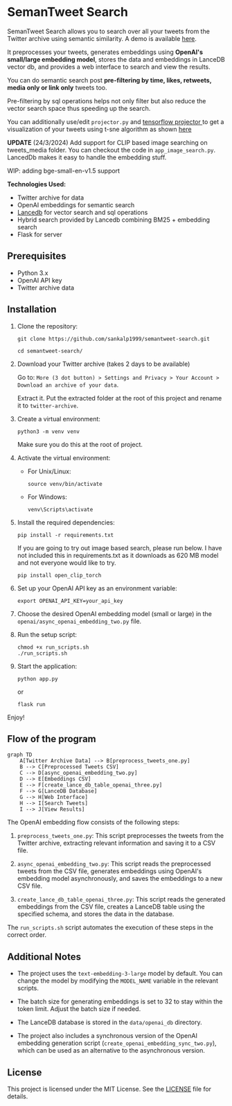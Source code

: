 # SemanTweet Search

SemanTweet Search allows you to search over all your tweets from the Twitter archive using semantic similarity. A demo is available [here](https://x.com/dejavucoder/status/1770159894143946966?s=20).

It preprocesses your tweets, generates embeddings using **OpenAI's small/large embedding model**, stores the data and embeddings in LanceDB vector db, and provides a web interface to search and view the results.

You can do semantic search post **pre-filtering by time, likes, retweets, media only or link only** tweets too. 

Pre-filtering by sql operations helps not only filter but also reduce the vector search space thus speeding up the search.

You can additionally use/edit `projector.py` and [tensorflow projector ](https://projector.tensorflow.org/)to get a visualization of your tweets using t-sne algorithm as shown [here](https://x.com/dejavucoder/status/1771510768053186910?s=20)

**UPDATE** (24/3/2024)
Add support for CLIP based image searching on tweets_media folder. You can checkout the code in `app_image_search.py`.
LancedDb makes it easy to handle the embedding stuff.

WIP: adding bge-small-en-v1.5 support

**Technologies Used:**
- Twitter archive for data
- OpenAI embeddings for semantic search
- [Lancedb](https://lancedb.com/) for vector search and sql operations
- Hybrid search provided by Lancedb combining BM25 + embedding search
- Flask for server


## Prerequisites

- Python 3.x
- OpenAI API key
- Twitter archive data

## Installation

1. Clone the repository:

   ```
   git clone https://github.com/sankalp1999/semantweet-search.git
   ```

   ```
   cd semantweet-search/
   ```

2. Download your Twitter archive (takes 2 days to be available)

   Go to: `More (3 dot button) > Settings and Privacy > Your Account > Download an archive of your data`.

   Extract it. Put the extracted folder at the root of this project and rename it to `twitter-archive`.

3. Create a virtual environment:

   ```
   python3 -m venv venv
   ```

   Make sure you do this at the root of project.
4. Activate the virtual environment:

   - For Unix/Linux:
     ```
     source venv/bin/activate
     ```
   - For Windows:
     ```
     venv\Scripts\activate
     ```

5. Install the required dependencies:

   ```
   pip install -r requirements.txt
   ```

   If you are going to try out image based search, please run below. I have not included this in requirements.txt as it downloads
   as 620 MB model and not everyone would like to try.
   ```
   pip install open_clip_torch
   ```
6. Set up your OpenAI API key as an environment variable:

   ```
   export OPENAI_API_KEY=your_api_key
   ```

7. Choose the desired OpenAI embedding model (small or large) in the `openai/async_openai_embedding_two.py` file.

8. Run the setup script:

   ```
   chmod +x run_scripts.sh
   ./run_scripts.sh
   ```

9. Start the application:

   ```
   python app.py
   ```
   or
   ```
   flask run
   ```

Enjoy!

## Flow of the program

```mermaid
graph TD
    A[Twitter Archive Data] --> B[preprocess_tweets_one.py]
    B --> C[Preprocessed Tweets CSV]
    C --> D[async_openai_embedding_two.py]
    D --> E[Embeddings CSV]
    E --> F[create_lance_db_table_openai_three.py]
    F --> G[LanceDB Database]
    G --> H[Web Interface]
    H --> I[Search Tweets]
    I --> J[View Results]
```


The OpenAI embedding flow consists of the following steps:

1. `preprocess_tweets_one.py`: This script preprocesses the tweets from the Twitter archive, extracting relevant information and saving it to a CSV file.

2. `async_openai_embedding_two.py`: This script reads the preprocessed tweets from the CSV file, generates embeddings using OpenAI's embedding model asynchronously, and saves the embeddings to a new CSV file.

3. `create_lance_db_table_openai_three.py`: This script reads the generated embeddings from the CSV file, creates a LanceDB table using the specified schema, and stores the data in the database.

The `run_scripts.sh` script automates the execution of these steps in the correct order.

## Additional Notes

- The project uses the `text-embedding-3-large` model by default. You can change the model by modifying the `MODEL_NAME` variable in the relevant scripts.

- The batch size for generating embeddings is set to 32 to stay within the token limit. Adjust the batch size if needed.

- The LanceDB database is stored in the `data/openai_db` directory.

- The project also includes a synchronous version of the OpenAI embedding generation script (`create_openai_embedding_sync_two.py`), which can be used as an alternative to the asynchronous version.

## License

This project is licensed under the MIT License. See the [LICENSE](LICENSE) file for details.